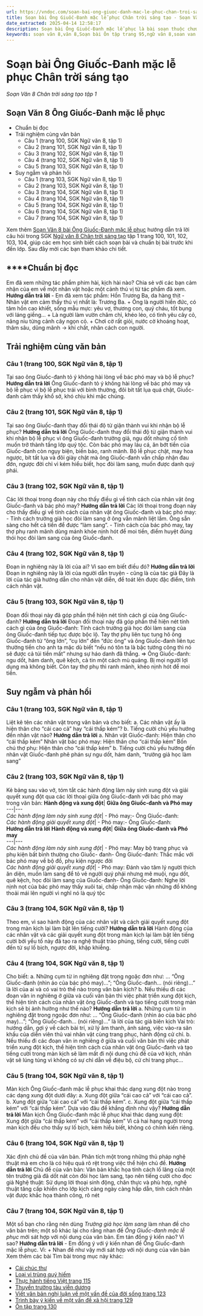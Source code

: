 ```yaml
---
url: https://vndoc.com/soan-bai-ong-giuoc-danh-mac-le-phuc-chan-troi-sang-tao-303985
title: Soạn bài Ông Giuốc-Đanh mặc lễ phục Chân trời sáng tạo - Soạn Văn 8 Chân trời sáng tạo tập 1 - VnDoc.com
date_extracted: 2025-04-14 12:58:17
description: Soạn bài Ông Giuốc-Đanh mặc lễ phục là bài soạn thuộc chương trình Ngữ văn lớp 8 Chân trời sáng tạo, học kì 1. Mời các bạn cùng tham khảo bài soạn để chuẩn bị cho bài học sắp tới của mình.
keywords: soạn văn 8,văn 8,Soạn bài Ôn tập trang 95,ngữ văn 8,soan van 8,soạn văn lớp 8,giải văn 8,soạn văn 8 tập 1,soạn văn 8 Văn hay,soạn Ông Giuốc-Đanh mặc lễ phục,soạn văn 8 chân trời sáng tạo,văn 8 chân trời sáng tạo,ngữ văn 8 chân trời sáng tạo,Ông Giuốc-Đanh mặc lễ phục,soạn bài Ông Giuốc-Đanh mặc lễ phục lớp 8,soạn văn 8 ctst,soạn Ông Giuốc-Đanh mặc lễ phục lớp 8,ông giuốc đanh mặc lễ phục
---
```


# Soạn bài Ông Giuốc-Đanh mặc lễ phục Chân trời sáng tạo
 _Soạn Văn 8 Chân trời sáng tạo tập 1_
## Soạn Văn 8 Ông Giuốc-Đanh mặc lễ phục
  * Chuẩn bị đọc
  * Trải nghiệm cùng văn bản
    * Câu 1 \(trang 100, SGK Ngữ văn 8, tập 1\)
    * Câu 2 \(trang 101, SGK Ngữ văn 8, tập 1\)
    * Câu 3 \(trang 102, SGK Ngữ văn 8, tập 1\)
    * Câu 4 \(trang 102, SGK Ngữ văn 8, tập 1\)
    * Câu 5 \(trang 103, SGK Ngữ văn 8, tập 1\)
  * Suy ngẫm và phản hồi
    * Câu 1 \(trang 103, SGK Ngữ văn 8, tập 1\)
    * Câu 2 \(trang 103, SGK Ngữ văn 8, tập 1\)
    * Câu 3 \(trang 104, SGK Ngữ văn 8, tập 1\)
    * Câu 4 \(trang 104, SGK Ngữ văn 8, tập 1\)
    * Câu 5 \(trang 104, SGK Ngữ văn 8, tập 1\)
    * Câu 6 \(trang 104, SGK Ngữ văn 8, tập 1\)
    * Câu 7 \(trang 104, SGK Ngữ văn 8, tập 1\)

Xem thêm
[Soạn Văn 8 bài Ông Giuốc-Đanh mặc lễ phục](<https://vndoc.com/soan-bai-ong-giuoc-danh-mac-le-phuc-chan-troi-sang-tao-303985>) hướng dẫn trả lời câu hỏi trong SGK [Ngữ văn 8 Chân trời sáng tạo](<https://vndoc.com/ngu-van-8-chan-troi-sang-tao>) tập 1 trang 100, 101, 102, 103, 104, giúp các em học sinh biết cách soạn bài và chuẩn bị bài trước khi đến lớp. Sau đây mời các bạn tham khảo chi tiết.
## ******Chuẩn bị đọc**
Em đã xem những tác phẩm phim hài, kịch hài nào? Chia sẻ với các bạn cảm nhận của em về một nhân vật hoặc một cảnh thú vị từ tác phẩm đã xem.
**Hướng dẫn trả lời**
\- Em đã xem tác phẩm: Hồn Trương Ba, da hàng thịt
\- Nhân vật em cảm thấy thú vị nhất là: Trương Ba.
\+ Ông là người hiền đức, có tâm hồn cao khiết, sống mẫu mực: yêu vợ, thương con, quý cháu, tốt bụng với láng giềng…
\+ Là người làm vườn chăm chỉ, khéo léo, có tình yêu cây cỏ, nâng niu từng cảnh cây ngọn cỏ.
\+ Chơi cờ rất giỏi, nước cờ khoáng hoạt, thâm sâu, dũng mãnh -> khí chất, nhân cách con người.
## **Trải nghiệm cùng văn bản**
### **Câu 1 \(trang 100, SGK Ngữ văn 8, tập 1\)**
Tại sao ông Giuốc-đanh tỏ ý không hài lòng về bác phó may và bộ lễ phục?
**Hướng dẫn trả lời**
Ông Giuốc-đanh tỏ ý không hài lòng về bác phó may và bộ lễ phục vì bộ lễ phục trái với bình thường, đôi bít tất lụa quá chật, Giuốc-đanh cảm thấy khổ sở, khó chịu khi mặc chúng.
### **Câu 2 \(trang 101, SGK Ngữ văn 8, tập 1\)**
Tại sao ông Giuốc-đanh thay đổi thái độ từ giận thành vui khi nhận bộ lễ phục?
**Hướng dẫn trả lời**
Ông Giuốc-đanh thay đổi thái độ từ giận thành vui khi nhận bộ lễ phục vì ông Giuốc-đanh trưởng giả, ngu dốt nhưng cố tình muốn trở thành tầng lớp quý tộc. Còn bác phó may láu cá, ăn bớt tiền của Giuốc-đanh còn ngụy biện, biến báo, ranh mãnh. Bộ lễ phục chật, may hoa ngược, bít tất lụa và đôi giày chật mà ông Giuốc-đanh vẫn chấp nhận đau đớn, ngược đời chỉ vì kém hiểu biết, học đòi làm sang, muốn được danh quý phái.
### **Câu 3 \(trang 102, SGK Ngữ văn 8, tập 1\)**
Các lời thoại trong đoạn này cho thấy điều gì về tính cách của nhân vật ông Giuốc-đanh và bác phó may?
**Hướng dẫn trả lời**
Các lời thoại trong đoạn này cho thấy điều gì về tính cách của nhân vật ông Giuốc-đanh và bác phó may:
\- Tính cách trưởng giả học đòi làm sang ở ông vẫn mãnh liệt lắm. Ông sẵn sàng cho hết cả tiền để được “làm sang”.
\- Tính cách của bác phó may, tay thợ phụ ranh mãnh dùng mánh khóe nịnh hót để moi tiền, điểm huyệt đúng thói học đòi làm sang của ông Giuốc-đanh.
### **Câu 4 \(trang 102, SGK Ngữ văn 8, tập 1\)**
Đoạn in nghiêng này là lời của ai? Vì sao em biết điều đó?
**Hướng dẫn trả lời**
Đoạn in nghiêng này là lời của người dẫn truyện - cũng là của tác giả
Đây là lời của tác giả hướng dẫn cho nhân vật diễn, để toát lên được đặc điểm, tính cách nhân vật.
### **Câu 5 \(trang 103, SGK Ngữ văn 8, tập 1\)**
Đoạn đối thoại này đã góp phần thể hiện nét tính cách gì của ông Giuốc-đanh?
**Hướng dẫn trả lời**
Đoạn đối thoại này đã góp phần thể hiện nét tính cách gì của ông Giuốc-đanh: Tính cách trưởng giả học đòi làm sang của ông Giuốc-đanh tiếp tục được bộc lộ. Tay thợ phụ liên tục tung hô ông Giuốc-đanh từ “ông lớn”, “cụ lớn” đến “đức ông” và ông Giuốc-đanh liên tục thưởng tiền cho anh ta mặc dù biết “nếu nó tôn ta là bậc tướng công thì nó sẽ được cả túi tiền mất” nhưng sự háo danh đã thắng.
⇒ Ông Giuốc-đanh: ngu dốt, hám danh, quê kệch, cả tin một cách mù quáng. Bị mọi người lợi dụng mà không biết. Còn tay thợ phụ thì ranh mãnh, khéo nịnh hót để moi tiền.
## **Suy ngẫm và phản hồi**
### **Câu 1 \(trang 103, SGK Ngữ văn 8, tập 1\)**
Liệt kê tên các nhân vật trong văn bản và cho biết:
a. Các nhân vật ấy là hiện thân cho “cái cao cả” hay “cái thấp kém”?
b. Tiếng cười chủ yếu hướng đến nhân vật nào?
**Hướng dẫn trả lời**
a. Nhân vật Giuốc-đanh: Hiện thân cho “cái thấp kém”
Nhân vật bác phó may: Hiện thân cho “cái thấp kém”
Bốn chú thợ phụ: Hiện thân cho “cái thấp kém”
b. Tiếng cười chủ yếu hướng đến nhân vật Giuốc-đanh phê phán sự ngu dốt, hám danh, “trưởng giả học làm sang”
### **Câu 2 \(trang 103, SGK Ngữ văn 8, tập 1\)**
Kẻ bảng sau vào vở, tóm tắt các hành động làm nảy sinh xung đột và giải quyết xung đột qua các lời thoại giữa ông Giuốc-đanh với bác phó may trong văn bản:
**Hành động và xung đột**| **Giữa ông Giuốc-đanh và Phó may**  
---|---  
 _Các hành động làm nảy sinh xung đột_|  \- Phó may:\- Ông Giuốc-đanh:  
_Các hành động giải quyết xung đột_|  \- Phó may:\- Ông Giuốc-đanh:  
**Hướng dẫn trả lời**
**Hành động và xung đột**| **Giữa ông Giuốc-đanh và Phó may**  
---|---  
 _Các hành động làm nảy sinh xung đột_|  \- Phó may: May bộ trang phục và phụ kiện bất bình thường cho Giuốc- đanh\- Ông Giuốc-đanh: Thắc mắc với bác phó may về bộ đồ, phụ kiện ngược đời  
 _Các hành động giải quyết xung đột_|  \- Phó may: Đánh vào tâm lý người thích ăn diện, muốn làm sang để tỏ vẻ người quý phái nhưng mê muội, ngu dốt, quê kệch, học đòi làm sang của Giuốc-đanh\- Ông Giuốc-đanh: Nghe lời nịnh nọt của bác phó may thấy xuôi tai, chấp nhận mặc vận những đồ không thoải mái lên người vì nghĩ nó là quý tộc  
### **Câu 3 \(trang 104, SGK Ngữ văn 8, tập 1\)**
Theo em, vì sao hành động của các nhân vật và cách giải quyết xung đột trong màn kịch lại làm bật lên tiếng cười?
**Hướng dẫn trả lời**
Hành động của các nhân vật và các giải quyết xung đột trong màn kịch lại làm bật lên tiếng cười bởi yếu tố này đã tạo ra nghệ thuật trào phúng, tiếng cười, tiếng cười đến từ sự lố bịch, ngược đời, khập khiễng.
### **Câu 4 \(trang 104, SGK Ngữ văn 8, tập 1\)**
Cho biết:
a. Những cụm từ in nghiêng đặt trong ngoặc đơn như: … “Ông Giuốc-đanh \(nhìn áo của bác phó may\)…”; “Ông Giuốc-đanh… \(nói riêng\)…” là lời của ai và có vai trò thế nào trong văn bản kịch?
b. Nếu thiếu đi các đoạn văn in nghiêng ở giữa và cuối văn bản thì việc phát triển xung đột kịch, thể hiện tính cách của nhân vật ông Giuốc-đanh và tạo tiếng cười trong màn kịch sẽ bị ảnh hưởng như thế nào?
**Hướng dẫn trả lời**
a. Những cụm từ in nghiêng đặt trong ngoặc đơn như: … “Ông Giuốc-đanh \(nhìn áo của bác phó may\)…”; “Ông Giuốc-đanh… \(nói riêng\)…” là lời của tác giả biên kịch
Vai trò: hướng dẫn, gợi ý về cách bài trí, xử lý âm thanh, ánh sáng, việc vào-ra sân khấu của diễn viên thủ vai nhân vật cùng trang phục, hành động cử chỉ.
b. Nếu thiếu đi các đoạn văn in nghiêng ở giữa và cuối văn bản thì việc phát triển xung đột kịch, thể hiện tính cách của nhân vật ông Giuốc-đanh và tạo tiếng cười trong màn kịch sẽ làm mất đi nội dung chủ đề của vở kịch, nhân vật sẽ lúng túng vì không có sự chỉ dẫn về điệu bộ, cử chỉ trang phục…
### **Câu 5 \(trang 104, SGK Ngữ văn 8, tập 1\)**
Màn kịch Ông Giuốc-đanh mặc lễ phục khai thác dạng xung đột nào trong các dạng xung đột dưới đây:
a. Xung đột giữa “cái cao cả” với “cái cao cả”.
b. Xung đột giữa “cái cao cả” với “cái thấp kém”.
c. Xung đột giữa “cái thấp kém” với “cái thấp kém”.
Dựa vào đâu để khẳng định như vậy?
**Hướng dẫn trả lời**
Màn kịch Ông Giuốc-đanh mặc lễ phục khai thác dạng xung đột: Xung đột giữa “cái thấp kém” với “cái thấp kém”
Vì cả hai hạng người trong màn kịch đều cho thấy sự lố bịch, kém hiểu biết, không có chính kiến riêng.
### **Câu 6 \(trang 104, SGK Ngữ văn 8, tập 1\)**
Xác định chủ đề của văn bản. Phân tích một trong những thủ pháp nghệ thuật mà em cho là có hiệu quả rõ rệt trong việc thể hiện chủ đề.
**Hướng dẫn trả lời**
Chủ đề của văn bản: Văn bản khắc họa tính cách lố lăng của một tên trưởng giả đã dốt nát còn đòi học làm sang, tạo nên tiếng cười cho đọc giả
Nghệ thuật: Sử dụng lời thoại sinh động, chân thực và phù hợp, nghệ thuật tăng cấp khiến cho lớp kịch càng ngày càng hấp dẫn, tính cách nhân vật được khắc họa thành công, rõ nét
### **Câu 7 \(trang 104, SGK Ngữ văn 8, tập 1\)**
Một số bạn cho rằng nên dùng _Trưởng giả học làm sang_ làm nhan đề cho văn bản trên; một số khác lại cho rằng nhan đề _Ông Giuốc-đanh mặc lễ phục_ mới sát hợp với nội dung của văn bản. Em tán đồng ý kiến nào? Vì sao?
**Hướng dẫn trả lời**
\- Em đồng ý với ý kiến nhan đề Ông Giuốc-đanh mặc lễ phục. Vì:
\+ Nhan đề như vậy mới sát hợp với nội dung của văn bản
Xem thêm các bài Tìm bài trong mục này khác:
  * [Cái chúc thư](</soan-bai-cai-chuc-thu-303986>)
  * [Loại vi trùng quý hiếm](</soan-bai-loai-vi-trung-quy-hiem-303988>)
  * [Thực hành tiếng Việt trang 115](</soan-bai-thuc-hanh-tieng-viet-trang-115-303989>)
  * [Thuyền trưởng tàu viễn dương](</soan-bai-thuyen-truong-tau-vien-duong-303991>)
  * [Viết văn bản nghị luận về một vấn đề của đời sống trang 123](</soan-bai-viet-van-ban-nghi-luan-ve-mot-van-de-cua-doi-song-trang-123-303996>)
  * [Trình bày ý kiến về một vấn đề xã hội trang 129](</soan-bai-trinh-bay-y-kien-ve-mot-van-de-xa-hoi-trang-129-303993>)
  * [Ôn tập trang 130](</soan-bai-on-tap-trang-130-304000>)

